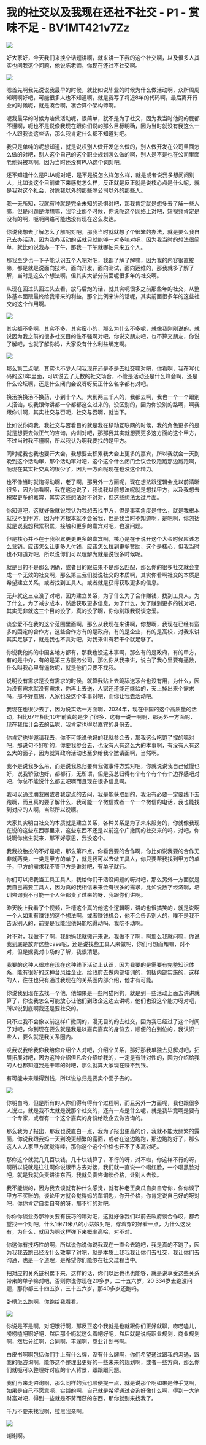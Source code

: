 # 我的社交以及我现在还社不社交 - P1 - 赏味不足 - BV1MT421v7Zz

![](img/d6a9b91e9653426808ea7b4d49554ce4_0.png)

好大家好，今天我们来换个话题讲啊，就来讲一下我的这个社交啊，以及很多人其实也问我这个问题，他说陈老师，你现在还社不社交啊。



![](img/d6a9b91e9653426808ea7b4d49554ce4_2.png)

嗯首先啊我先说说我最早的时候，就比如说毕业的时候为什么做活动啊，众所周周知啊啊好吧，可能很多人也不知道啊，就是我写了将近8年的代码啊，最后离开行业的时候呢，就是凑合啊，凑合算个架构师啊。

呃我最早的时候为啥做活动呢，很简单，就不是为了社交，因为我当时他妈的屁都不懂啊，呃也不是说像我现在跟你们说的那么目标明确，因为当时就没有我这么一个人跟我说这些话，那么我肯定什么都不知道对吧。

我只是单纯的呢想知道，就是说哎别人做开发怎么做的，别人做开发在公司里面怎么做的对吧，别人这个自己的这个职业规划怎么做的啊，别人是不是也在公司里面老他妈被骂啊，因为当时还没有PUA这个词对吧。

还不知道什么是PUA呢对吧，是不是说怎么样怎么样，就是或者说我多想问问别人，比如说这个目前做下来感觉怎么样，反正就是反正就是说核心点是什么呢，就是我对这个社会，对除我以外的那些除公司以外的那些人。

我一无所知，我就有种就是完全未知的恐惧对吧，那我肯定就是想多去了解一些人嘛，但是问题是你想嘛，我毕业那个时候，你说呃这个网络上对吧，短视频肯定是没有的啊，呃呃网络可能也没有现在这么发达。

你说我想去了解怎么了解呢对吧，那我当时就就想了个很笨的办法，就是要么我自己去办活动，因为我办活动的话就只就能够一对多嘛对吧，因为我当时的想法很简单，就比如说我办一下午，那我一下午就哪怕只来五个人。

那我至少也一下子能认识五个人吧对吧，我都了解了解嘛，因为我的内容很直接嘛，都是就是说面向技术，面向开发，面向测试，面向运维的，那我就多了解了解，当时是这么个想法啊，但其实大部分前面呢很多年的社交啊。

从现在回过头回过头去看，放马后炮的话，就其实呃很多之前那些年的社交，从整体基本面跟最终给我带来的利益，那个比例来讲的话呢，其实前面很多年的这些社交的这个作用啊。



![](img/d6a9b91e9653426808ea7b4d49554ce4_4.png)

其实额不多啊，其实不多，其实蛮小的，那么为什么不多呢，就像我刚刚说的，就说因为我之前的很多社交目的性不强啊对吧，你说交朋友吧，也不算交朋友，你说了解吧，也就了解你妈，大家没有什么利益绑定啊。



![](img/d6a9b91e9653426808ea7b4d49554ce4_6.png)

那么第二点呢，其实也不少人问我现在还是不是去社交嘛对吧，你看啊，我在写代码的这8年里面，可以说去了无数的社交场合，不管是活动还是什么峰会啊，还是什么论坛啊，还是什么闭门会议呀呀反正什么名字都有对吧。

换汤换换汤不换药，小到十个人，大到两三千人的，我都去啊，我也一个一个跟别人搭讪，哎我跟你讲都一个都都这么过来的，没区别的，因为你没别的路啊，啊我跟你讲啊，其实社交与否呃，社交与否啊，就当下。

比如说你问我，我社交与否看目的就是我在移动互联网的时候，我的角色更多的是就是想要去做正气的咨询，内训对吧，那那我其实就想要更多这方面的这个甲方，不过当时我不懂啊，所以我认为啊我要找的是甲方。

同时呢我也我也要开大会，我想要去积累我大会上更多的嘉宾，所以我就会一天到晚到这个活动窜，那个活动窜对吧，这个这个什么闭门会议会议跑跑那边跑跑啊，呃现在其实社交真的很少了，因为一方面呢现在也没这个精力。

也不像当时就跑得动啊，老了啊，那另外一方面呢，现在想法跟逻辑会比以前清晰很多，因为你看啊，我在这边说了，我说我以前想法呢就是想找甲方，以及我想去积累更多的嘉宾，其实这些想法对不对对，但这些想法太过片面。

你知道吧，这就好像就说我认为我想去找甲方，但是事实角度是什么，就是我根本就找不到甲方，因为甲方根本就不会吊我，但是我当时不知道啊，是吧啊，你包括就是说我想积累积累，接触和更多的嘉宾对吧，也没问题。

但是核心并不在于我积累更更更多的嘉宾啊，核心是在于说开这个大会时候应该怎么营销，应该怎么让更多人付钱，应该怎么拉到更多赞助，这个是核心，但我当时也不知道对吧，所以说你们可以理解为就是说很多时候呢。

就是目的不是那么明确，或者目的跟结果不是那么匹配，那么你的很多社交就会变成一个无效的社交啊，那么第三我们就说社交的本质啊，其实你看啊社交的本质是希望建立关系，或者找到工具人，或者就是获得获取更多的信息。

无非就这三点没了对吧，因为建立关系，为了什么为了合作赚钱，找到工具人，为了什么，为了减少成本，然后获取更多信息，为了什么，为了赚到更多的钱对吧，其实无非就这三个目的没了，真的没了啊，你你别跟我说谈恋爱。

谈恋爱不在我的这个范围里面啊，那么从我现在来讲啊，你想啊，我现在已经有蛮多的固定的合作方，这些合作方有的是政府，有的是企业，有的是高校，对我来讲其实足够了，就是我也不贪对吧，对我来讲有若干个就足够了。

你说我他妈的中国各地方都有，那我也没这本事啊，那么有的是政府，有的甲方，有的是中介，有的是第三方服务公司，那么你从我来讲，说白了我心里要有逼数，什么叫我心里有逼数呢，就是他们只要不找我。

说明没有需求是没有需求的时候，就算我贴上去跪舔送茅台也没有用，为什么，因为没有需求就没有需求，你再上去送，人家还还能还能给的，天上掉出来个需求吗，那不好意思，人家也没这个本事对吧，而你让我去活动吧。

我现在也很少去了，因为说实话一方面啊，2024年，现在中国的这个高质量的活动，相比67年相比10年前真的是少了很多，这有一说一啊啊，那另外一方面呢，现在我估计会去的话呢，我肯定也得以嘉宾的身份去。

你肯定也得邀请我去，你不可能说他妈的我就参会去，那我这么吃饱了撑的嘛对吧，那说句不好听的，你要我参会去，也没有人有这么大的本事啊，有没有人有这么大的面子，因为就算政府活动也至少给我个邀请函啊，当然啊。

我不是说我多么吊，而是说我总归要有我做事件方式对吧，你就说说我自己傲慢也好，说我骄傲也好，都都行，无所谓，但是我总归得有个有个有个有个边界感吧对吧，你总不能说什么都去吧啊而且现在很多信息啊。

我可以通过朋友圈或者我定点的去问，我是能获取到的，我没有必要一定要线下去跑啊，而且真的要了解什么，我可能一个微信或者一个一个微信的电话，我也能找到对应的人啊，当然所以说啊。

大家其实明白社交的本质就是建立关系，各种关系是为了未来服务的，你就像我现在说的这些东西哪里来，这些东西不还是以前这个广撒网的社交来的吗，对吧，你说啊你出生就来，那不好意思，我没这个。

我我投胎投的不好是吧，那么第四点，你看我要的合作啊，你比如说我要的合作无非就两类，一类是甲方的单子，就是我可以去做工具人，你只要帮我找到甲方的单子，甲方的需求我不管甲方是谁对吧，有单子就行。

你们可以把我当工具工具人，我给你们干活没问题的呀对吧，那么另外一方面就是我自己需要工具人，因为真的我相信未来会有很多的需求，比如说数字经济啊，培训咨询我不可能一个人坐都贵了过来的呀，我跟你们讲啊。

昨天晚上我看了个视频，卧槽这个真的他这个逻辑啊，讲的也很搞笑的，就是说啊一个人如果有赚钱的这个想法啊，或者赚钱机会，他不会告诉别人的，噗不是我不告诉别人的，前提是我能我他妈能吃得动吗，我吃不动啊。

对不对，我做不了啊，我他妈我就摊开来说，我做不了啊，啊那么我就问嘛，你说我到底是放弃这些case呢，还是说找些工具人来做呢，你们可想而知嘛，对不对，但是据我对市场的了解，我很清楚。

我要的这种人很难在现在这种线下活动上认识，因为我要的是需要有完整知识体系，能有很好的这种台风给企业，给政府去做内部培训的，包括内部实施的，这样的人，往往也只有通过我现在的关系圈内部介绍，他才有可能。

你说我到现在去找一个他，他如果是一些阿猫阿狗，就是到一些活动上面去讲讲就算了，你说我怎么可能放心让他们到政企这边去讲呢，他们也没这个能力呀对吧，所以说到底啊我还是要社交的。

只不过我不会像以前这样广撒网的，漫无目的的去社交，因为我已经过了这个时间了对吧，你到现在要么就是我是以嘉宾嘉宾的身份去，顺便的白到位的，我认识一些人，要么就是我关系圈内。

哎我说我给我你我给你介绍个人对吧，介绍个关系，那好那我单独去见解对吧，拓展拓展对吧，因为这种介绍但凡会介绍给我的，一定是有针对性的，因为介绍给我的人也都知道我是干嘛的对吧，那么就算大家现在赚不到钱。

有可能未来赚得到钱，所以说总归是要卖个面子去的。

![](img/d6a9b91e9653426808ea7b4d49554ce4_8.png)

你明白吗，但是所有的人你们得有得有个过程啊，而且另外一方面呢，我也跟很多人说过，就是我不太就是说那个社交的，还有一点是什么呢，就是我毕竟啊是要有一个专家，或者有一个这个嘉宾的身份给政企去做咨询的。

那么我为了报出，那我也说直白一点，我为了报出更高的价，我就不能太频繁的露面，你说我跟我妈一天到晚更频繁的露面，或者在这边跑跑，那边跑跑好了，那么这人人人家甲方就觉得哇，那你这个这个价格也开不了多高对吧。

那你这个就就几几百块钱，几十块钱算了，不行的呀，对不啦，你这样不行的呀，啊所以说就是往往啊你说跟甲方去对接，我们就一直说一个唱红脸，一个唱黑脸对吧，就是我就负责讲讲东西，我就负责咨询谈价格，让别人去谈。

我不能谈的，因为我去谈就有种什么感觉，就有种老王卖瓜自卖自夸你，你你谈了甲方不买账的，谈论甲方就会觉得妈的车钥匙，你开价格，你肯定说自己好的呀对吧，你你肯定自卖自夸的呀，那不行的对吧。

你你你谈业务那种关要有技巧的嘛对吧，这就好像我们以前去政府谈合作哎，都希望找一个对吧，什么1米71米八的小姑娘对吧，穿着穿的好看一点，为什么这没有，为什么，就因为啊这样弹下来概率高哈，对不对。

你这你有技巧性的啊，所以说你说你说我现在一直会去跑吧，我是真的不跑了，因为我我去跑已经没什么效率了对吧，就是本质上我我我让你们去社交，我让你们去沟通，也是一个道理，是希望你们能够在社交过程当中。

把对应的关系链积累下来，这样的话，你们以后也也也能够，就是说享受这些关系带来的单子嘛对吧，否则你说你现在20多岁，二十五六岁，20 334岁去跑没问题，那你都三十四五岁，三十五六岁，那40多岁还跑吗。

卧槽怎么跑啊，你跑给我看看。

![](img/d6a9b91e9653426808ea7b4d49554ce4_10.png)

你说是不是啊，对吧哦行啊，那反正这个我就是也就跟你们正好就聊，唠唠嗑儿，唠唠嗑吧啊好吧，然后那个呃就这么着吧好吧，然后就是说呃职业规划，商业规划啊，然后分红啊，合同啊，丰润啊，商业计划书啊。

白皮书啊啊包括你们手上有什么牌，没有什么牌啊，你们希望通过跟我的沟通，跟我的呃咨询啊，能够这个整理出更好的一些未来的规划啊，或者一些方向，那么你们就呃可以整理好对应的个人背景，跟跟跟问题。

我们再来走咨询啊，那么同样的我也顺便提一点，就是说那个啊如果是伸手党啊，如果是自己不愿意呃，实践的啊，自己就是希望通过咨询好像什么啊，得到一大笔财富对吧，得到一些就是不劳而获的东西，那你就别来找我了。

千万不要来找我啊，拉黑我亲啊。

![](img/d6a9b91e9653426808ea7b4d49554ce4_12.png)

谢谢啊。